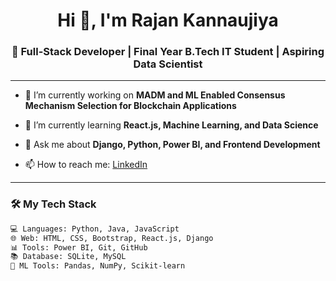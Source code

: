 <h1 align="center">Hi 👋, I'm Rajan Kannaujiya</h1>
<h3 align="center">🚀 Full-Stack Developer | Final Year B.Tech IT Student | Aspiring Data Scientist</h3>

---

- 🔭 I’m currently working on **MADM and ML Enabled Consensus Mechanism Selection for Blockchain Applications**

- 🌱 I’m currently learning **React.js, Machine Learning, and Data Science**

- 💬 Ask me about **Django, Python, Power BI, and Frontend Development**

- 📫 How to reach me: [LinkedIn](https://www.linkedin.com/in/rajan-kannaujiya)

---

### 🛠️ My Tech Stack
```markdown
💻 Languages: Python, Java, JavaScript  
🌐 Web: HTML, CSS, Bootstrap, React.js, Django  
📊 Tools: Power BI, Git, GitHub  
📚 Database: SQLite, MySQL  
🤖 ML Tools: Pandas, NumPy, Scikit-learn
